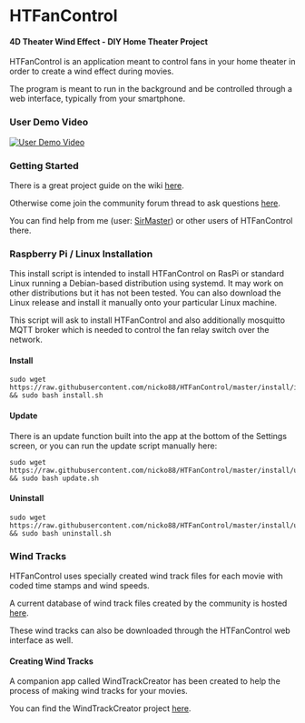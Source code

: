 
# HTFanControl
#### 4D Theater Wind Effect - DIY Home Theater Project

HTFanControl is an application meant to control fans in your home theater in order to create a wind effect during movies.

The program is meant to run in the background and be controlled through a web interface, typically from your smartphone.

### User Demo Video

[![User Demo Video](https://img.youtube.com/vi/iROCqS2yFdc/0.jpg)](https://www.youtube.com/watch?v=iROCqS2yFdc)

### Getting Started

There is a great project guide on the wiki [here](https://github.com/nicko88/HTFanControl/wiki/4D-Wind-Project-Guide-2021).

Otherwise come join the community forum thread to ask questions [here](https://www.avsforum.com/forum/28-tweaks-do-yourself/3152346-4d-theater-wind-effect-diy-home-theater-project.html).

You can find help from me (user: [SirMaster](https://www.avsforum.com/forum/members/8147918-sirmaster.html)) or other users of HTFanControl there.

### Raspberry Pi / Linux Installation
This install script is intended to install HTFanControl on RasPi or standard Linux running a Debian-based distribution using systemd.  It may work on other distributions but it has not been tested.  You can also download the Linux release and install it manually onto your particular Linux machine.

This script will ask to install HTFanControl and also additionally mosquitto MQTT broker which is needed to control the fan relay switch over the network.
#### Install
    sudo wget https://raw.githubusercontent.com/nicko88/HTFanControl/master/install/install.sh && sudo bash install.sh
#### Update
There is an update function built into the app at the bottom of the Settings screen, or you can run the update script manually here:

    sudo wget https://raw.githubusercontent.com/nicko88/HTFanControl/master/install/update.sh && sudo bash update.sh
#### Uninstall
    sudo wget https://raw.githubusercontent.com/nicko88/HTFanControl/master/install/uninstall.sh && sudo bash uninstall.sh

### Wind Tracks

HTFanControl uses specially created wind track files for each movie with coded time stamps and wind speeds.

A current database of wind track files created by the community is hosted [here](https://drive.google.com/drive/u/0/folders/13xoJMKeXX69woyt1Qzd_Qz_L6MUwTd1K).

These wind tracks can also be downloaded through the HTFanControl web interface as well.

#### Creating Wind Tracks

A companion app called WindTrackCreator has been created to help the process of making wind tracks for your movies.

You can find the WindTrackCreator project [here](https://github.com/nicko88/WindTrackCreator).